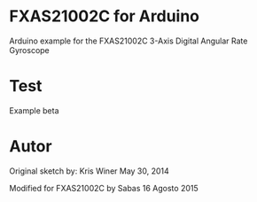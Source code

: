 FXAS21002C for Arduino
==================

Arduino example for the FXAS21002C 3-Axis Digital Angular Rate
Gyroscope

# Test
Example beta

# Autor
Original sketch by: Kris Winer
 May 30, 2014

 Modified for FXAS21002C by Sabas
 16 Agosto 2015
